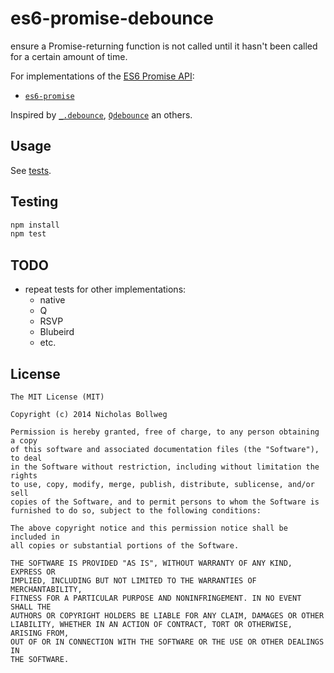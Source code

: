 # es6-promise-debounce
ensure a Promise-returning function is not called until it hasn't been called
for a certain amount of time.

For implementations of the [ES6 Promise API](http://www.html5rocks.com/en/tutorials/es6/promises/#toc-api):
- [`es6-promise`](https://github.com/jakearchibald/es6-promise)

Inspired by [`_.debounce`](http://underscorejs.org/#debounce),
[`Qdebounce`](https://github.com/gre/Qdebounce) an others.

## Usage
See [tests](./tests).

## Testing
```bash
npm install
npm test
```

## TODO
- repeat tests for other implementations:
  - native
  - Q
  - RSVP
  - Blubeird
  - etc.

## License

    The MIT License (MIT)

    Copyright (c) 2014 Nicholas Bollweg

    Permission is hereby granted, free of charge, to any person obtaining a copy
    of this software and associated documentation files (the "Software"), to deal
    in the Software without restriction, including without limitation the rights
    to use, copy, modify, merge, publish, distribute, sublicense, and/or sell
    copies of the Software, and to permit persons to whom the Software is
    furnished to do so, subject to the following conditions:

    The above copyright notice and this permission notice shall be included in
    all copies or substantial portions of the Software.

    THE SOFTWARE IS PROVIDED "AS IS", WITHOUT WARRANTY OF ANY KIND, EXPRESS OR
    IMPLIED, INCLUDING BUT NOT LIMITED TO THE WARRANTIES OF MERCHANTABILITY,
    FITNESS FOR A PARTICULAR PURPOSE AND NONINFRINGEMENT. IN NO EVENT SHALL THE
    AUTHORS OR COPYRIGHT HOLDERS BE LIABLE FOR ANY CLAIM, DAMAGES OR OTHER
    LIABILITY, WHETHER IN AN ACTION OF CONTRACT, TORT OR OTHERWISE, ARISING FROM,
    OUT OF OR IN CONNECTION WITH THE SOFTWARE OR THE USE OR OTHER DEALINGS IN
    THE SOFTWARE.